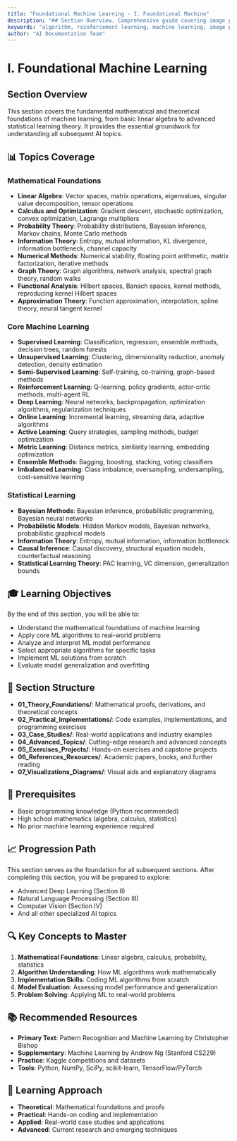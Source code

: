 ```yaml
---
title: "Foundational Machine Learning - I. Foundational Machine"
description: "## Section Overview. Comprehensive guide covering image processing, algorithm, gradient descent, object detection, language models. Part of AI documentation ..."
keywords: "algorithm, reinforcement learning, machine learning, image processing, algorithm, gradient descent, artificial intelligence, machine learning, AI documentation"
author: "AI Documentation Team"
---
```


# I. Foundational Machine Learning

## Section Overview
This section covers the fundamental mathematical and theoretical foundations of machine learning, from basic linear algebra to advanced statistical learning theory. It provides the essential groundwork for understanding all subsequent AI topics.

## 📊 Topics Coverage

### Mathematical Foundations
- **Linear Algebra**: Vector spaces, matrix operations, eigenvalues, singular value decomposition, tensor operations
- **Calculus and Optimization**: Gradient descent, stochastic optimization, convex optimization, Lagrange multipliers
- **Probability Theory**: Probability distributions, Bayesian inference, Markov chains, Monte Carlo methods
- **Information Theory**: Entropy, mutual information, KL divergence, information bottleneck, channel capacity
- **Numerical Methods**: Numerical stability, floating point arithmetic, matrix factorization, iterative methods
- **Graph Theory**: Graph algorithms, network analysis, spectral graph theory, random walks
- **Functional Analysis**: Hilbert spaces, Banach spaces, kernel methods, reproducing kernel Hilbert spaces
- **Approximation Theory**: Function approximation, interpolation, spline theory, neural tangent kernel

### Core Machine Learning
- **Supervised Learning**: Classification, regression, ensemble methods, decision trees, random forests
- **Unsupervised Learning**: Clustering, dimensionality reduction, anomaly detection, density estimation
- **Semi-Supervised Learning**: Self-training, co-training, graph-based methods
- **Reinforcement Learning**: Q-learning, policy gradients, actor-critic methods, multi-agent RL
- **Deep Learning**: Neural networks, backpropagation, optimization algorithms, regularization techniques
- **Online Learning**: Incremental learning, streaming data, adaptive algorithms
- **Active Learning**: Query strategies, sampling methods, budget optimization
- **Metric Learning**: Distance metrics, similarity learning, embedding optimization
- **Ensemble Methods**: Bagging, boosting, stacking, voting classifiers
- **Imbalanced Learning**: Class imbalance, oversampling, undersampling, cost-sensitive learning

### Statistical Learning
- **Bayesian Methods**: Bayesian inference, probabilistic programming, Bayesian neural networks
- **Probabilistic Models**: Hidden Markov models, Bayesian networks, probabilistic graphical models
- **Information Theory**: Entropy, mutual information, information bottleneck
- **Causal Inference**: Causal discovery, structural equation models, counterfactual reasoning
- **Statistical Learning Theory**: PAC learning, VC dimension, generalization bounds

## 🎓 Learning Objectives

By the end of this section, you will be able to:
- Understand the mathematical foundations of machine learning
- Apply core ML algorithms to real-world problems
- Analyze and interpret ML model performance
- Select appropriate algorithms for specific tasks
- Implement ML solutions from scratch
- Evaluate model generalization and overfitting

## 📁 Section Structure

- **01_Theory_Foundations/**: Mathematical proofs, derivations, and theoretical concepts
- **02_Practical_Implementations/**: Code examples, implementations, and programming exercises
- **03_Case_Studies/**: Real-world applications and industry examples
- **04_Advanced_Topics/**: Cutting-edge research and advanced concepts
- **05_Exercises_Projects/**: Hands-on exercises and capstone projects
- **06_References_Resources/**: Academic papers, books, and further reading
- **07_Visualizations_Diagrams/**: Visual aids and explanatory diagrams

## 🔄 Prerequisites
- Basic programming knowledge (Python recommended)
- High school mathematics (algebra, calculus, statistics)
- No prior machine learning experience required

## 📈 Progression Path
This section serves as the foundation for all subsequent sections. After completing this section, you will be prepared to explore:
- Advanced Deep Learning (Section II)
- Natural Language Processing (Section III)
- Computer Vision (Section IV)
- And all other specialized AI topics

## 🔍 Key Concepts to Master
1. **Mathematical Foundations**: Linear algebra, calculus, probability, statistics
2. **Algorithm Understanding**: How ML algorithms work mathematically
3. **Implementation Skills**: Coding ML algorithms from scratch
4. **Model Evaluation**: Assessing model performance and generalization
5. **Problem Solving**: Applying ML to real-world problems

## 📚 Recommended Resources
- **Primary Text**: Pattern Recognition and Machine Learning by Christopher Bishop
- **Supplementary**: Machine Learning by Andrew Ng (Stanford CS229)
- **Practice**: Kaggle competitions and datasets
- **Tools**: Python, NumPy, SciPy, scikit-learn, TensorFlow/PyTorch

## 🎯 Learning Approach
- **Theoretical**: Mathematical foundations and proofs
- **Practical**: Hands-on coding and implementation
- **Applied**: Real-world case studies and applications
- **Advanced**: Current research and emerging techniques